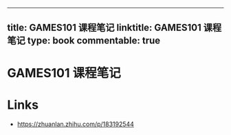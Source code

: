 
---
title: GAMES101 课程笔记
linktitle: GAMES101 课程笔记
type: book
commentable: true
---

# GAMES101 课程笔记

# Links

- https://zhuanlan.zhihu.com/p/183192544

    
